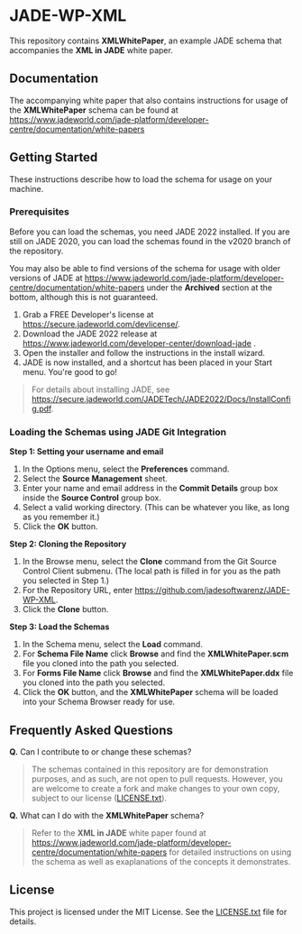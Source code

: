 # JADE-WP-XML
This repository contains **XMLWhitePaper**, an example JADE schema that accompanies the **XML in JADE** white paper.

## Documentation
The accompanying white paper that also contains instructions for usage of the **XMLWhitePaper** schema can be found at https://www.jadeworld.com/jade-platform/developer-centre/documentation/white-papers

## Getting Started
These instructions describe how to load the schema for usage on your machine.

### Prerequisites

Before you can load the schemas, you need JADE 2022 installed. If you are still on JADE 2020, you can load the schemas found in the v2020 branch of the repository.

You may also be able to find versions of the schema for usage with older versions of JADE at https://www.jadeworld.com/jade-platform/developer-centre/documentation/white-papers under the **Archived** section at the bottom, although this is not guaranteed.

1. Grab a FREE Developer's license at https://secure.jadeworld.com/devlicense/.
2. Download the JADE 2022 release at https://www.jadeworld.com/developer-center/download-jade .
3. Open the installer and follow the instructions in the install wizard.
4. JADE is now installed, and a shortcut has been placed in your Start menu. You're good to go!

> For details about installing JADE, see https://secure.jadeworld.com/JADETech/JADE2022/Docs/InstallConfig.pdf.

### Loading the Schemas using JADE Git Integration

**Step 1: Setting your username and email**
1. In the Options menu, select the **Preferences** command.
2. Select the **Source Management** sheet.
3. Enter your name and email address in the **Commit Details** group box inside the **Source Control** group box.
4. Select a valid working directory. (This can be whatever you like, as long as you remember it.)
5. Click the **OK** button.

**Step 2: Cloning the Repository**
1. In the Browse menu, select the **Clone** command from the Git Source Control Client submenu.
(The local path is filled in for you as the path you selected in Step 1.)
2. For the Repository URL, enter https://github.com/jadesoftwarenz/JADE-WP-XML.
3. Click the **Clone** button.

**Step 3: Load the Schemas**
1. In the Schema menu, select the **Load** command.
2. For **Schema File Name** click **Browse** and find the **XMLWhitePaper.scm** file you cloned into the path you selected.
3. For **Forms File Name** click **Browse** and find the **XMLWhitePaper.ddx** file you cloned into the path you selected.
4. Click the **OK** button, and the **XMLWhitePaper** schema will be loaded into your Schema Browser ready for use.

## Frequently Asked Questions
**Q.** Can I contribute to or change these schemas?
> The schemas contained in this repository are for demonstration purposes, and as such, are not open to pull requests. However, you are welcome to create a fork and make changes to your own copy, subject to our license ([LICENSE.txt](LICENSE.txt)).

**Q.** What can I do with the **XMLWhitePaper** schema?
> Refer to the **XML in JADE** white paper found at https://www.jadeworld.com/jade-platform/developer-centre/documentation/white-papers for detailed instructions on using the schema as well as exaplanations of the concepts it demonstrates.


## License

This project is licensed under the MIT License. See the [LICENSE.txt](LICENSE.txt) file for details.
